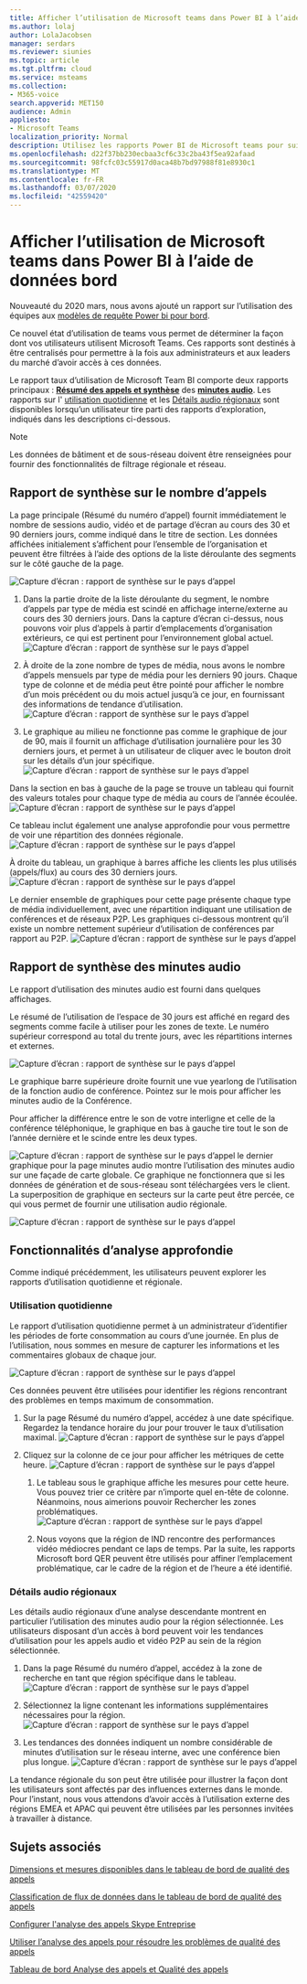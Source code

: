 ```yaml
---
title: Afficher l’utilisation de Microsoft teams dans Power BI à l’aide de données bord
ms.author: lolaj
author: LolaJacobsen
manager: serdars
ms.reviewer: siunies
ms.topic: article
ms.tgt.pltfrm: cloud
ms.service: msteams
ms.collection:
- M365-voice
search.appverid: MET150
audience: Admin
appliesto:
- Microsoft Teams
localization_priority: Normal
description: Utilisez les rapports Power BI de Microsoft teams pour suivre l’utilisation de Microsoft teams au sein de votre organisation.
ms.openlocfilehash: d22f37bb230ecbaa3cf6c33c2ba43f5ea92afaad
ms.sourcegitcommit: 98fcfc03c55917d0aca48b7bd97988f81e8930c1
ms.translationtype: MT
ms.contentlocale: fr-FR
ms.lasthandoff: 03/07/2020
ms.locfileid: "42559420"
---
```

# <a name="view-microsoft-teams-utilization-in-power-bi-using-cqd-data"></a>Afficher l’utilisation de Microsoft teams dans Power BI à l’aide de données bord

Nouveauté du 2020 mars, nous avons ajouté un rapport sur l’utilisation des équipes aux [modèles de requête Power bi pour bord](https://github.com/MicrosoftDocs/OfficeDocs-SkypeForBusiness/blob/live/Teams/downloads/CQD-Power-BI-query-templates.zip?raw=true). 

Ce nouvel état d’utilisation de teams vous permet de déterminer la façon dont vos utilisateurs utilisent Microsoft Teams. Ces rapports sont destinés à être centralisés pour permettre à la fois aux administrateurs et aux leaders du marché d’avoir accès à ces données.

Le rapport taux d’utilisation de Microsoft Team BI comporte deux rapports principaux : **[Résumé des appels et synthèse](#call-count-summary-report)** des **[minutes audio](#audio-minutes-summary-report)**. Les rapports sur l' [utilisation quotidienne](#daily-usage) et les [Détails audio régionaux](#regional-audio-details) sont disponibles lorsqu’un utilisateur tire parti des rapports d’exploration, indiqués dans les descriptions ci-dessous.

> [!NOTE]
> Les données de bâtiment et de sous-réseau doivent être renseignées pour fournir des fonctionnalités de filtrage régionale et réseau.

## <a name="call-count-summary-report"></a>Rapport de synthèse sur le nombre d’appels

La page principale (Résumé du numéro d’appel) fournit immédiatement le nombre de sessions audio, vidéo et de partage d’écran au cours des 30 et 90 derniers jours, comme indiqué dans le titre de section. Les données affichées initialement s’affichent pour l’ensemble de l’organisation et peuvent être filtrées à l’aide des options de la liste déroulante des segments sur le côté gauche de la page.

![Capture d’écran : rapport de synthèse sur le pays d’appel](media/CQD-teams-utilization-report1.png)

1. Dans la partie droite de la liste déroulante du segment, le nombre d’appels par type de média est scindé en affichage interne/externe au cours des 30 derniers jours. Dans la capture d’écran ci-dessus, nous pouvons voir plus d’appels à partir d’emplacements d’organisation extérieurs, ce qui est pertinent pour l’environnement global actuel.
  ![Capture d’écran : rapport de synthèse sur le pays d’appel](media/CQD-teams-utilization-report2.png)

1. À droite de la zone nombre de types de média, nous avons le nombre d’appels mensuels par type de média pour les derniers 90 jours. Chaque type de colonne et de média peut être pointé pour afficher le nombre d’un mois précédent ou du mois actuel jusqu’à ce jour, en fournissant des informations de tendance d’utilisation.
  ![Capture d’écran : rapport de synthèse sur le pays d’appel](media/CQD-teams-utilization-report3.png)

1. Le graphique au milieu ne fonctionne pas comme le graphique de jour de 90, mais il fournit un affichage d’utilisation journalière pour les 30 derniers jours, et permet à un utilisateur de cliquer avec le bouton droit sur les détails d’un jour spécifique.
  ![Capture d’écran : rapport de synthèse sur le pays d’appel](media/CQD-teams-utilization-report4.png)

Dans la section en bas à gauche de la page se trouve un tableau qui fournit des valeurs totales pour chaque type de média au cours de l’année écoulée. 
    ![Capture d’écran : rapport de synthèse sur le pays d’appel](media/CQD-teams-utilization-report5.png)
  
Ce tableau inclut également une analyse approfondie pour vous permettre de voir une répartition des données régionale.
    ![Capture d’écran : rapport de synthèse sur le pays d’appel](media/CQD-teams-utilization-report6.png)

À droite du tableau, un graphique à barres affiche les clients les plus utilisés (appels/flux) au cours des 30 derniers jours.
   ![Capture d’écran : rapport de synthèse sur le pays d’appel](media/CQD-teams-utilization-report7.png)


Le dernier ensemble de graphiques pour cette page présente chaque type de média individuellement, avec une répartition indiquant une utilisation de conférences et de réseaux P2P. Les graphiques ci-dessous montrent qu’il existe un nombre nettement supérieur d’utilisation de conférences par rapport au P2P.
  ![Capture d’écran : rapport de synthèse sur le pays d’appel](media/CQD-teams-utilization-report8.png)

## <a name="audio-minutes-summary-report"></a>Rapport de synthèse des minutes audio

Le rapport d’utilisation des minutes audio est fourni dans quelques affichages. 

Le résumé de l’utilisation de l’espace de 30 jours est affiché en regard des segments comme facile à utiliser pour les zones de texte. Le numéro supérieur correspond au total du trente jours, avec les répartitions internes et externes.

![Capture d’écran : rapport de synthèse sur le pays d’appel](media/CQD-teams-utilization-report9.png)

Le graphique barre supérieure droite fournit une vue yearlong de l’utilisation de la fonction audio de conférence. Pointez sur le mois pour afficher les minutes audio de la Conférence.

Pour afficher la différence entre le son de votre interligne et celle de la conférence téléphonique, le graphique en bas à gauche tire tout le son de l’année dernière et le scinde entre les deux types.

![Capture d’écran : rapport](media/CQD-teams-utilization-report10.png) de synthèse sur le pays d’appel le dernier graphique pour la page minutes audio montre l’utilisation des minutes audio sur une façade de carte globale. Ce graphique ne fonctionnera que si les données de génération et de sous-réseau sont téléchargées vers le client. La superposition de graphique en secteurs sur la carte peut être percée, ce qui vous permet de fournir une utilisation audio régionale.

![Capture d’écran : rapport de synthèse sur le pays d’appel](media/CQD-teams-utilization-report11.png)

## <a name="drill-through-capabilities"></a>Fonctionnalités d’analyse approfondie

Comme indiqué précédemment, les utilisateurs peuvent explorer les rapports d’utilisation quotidienne et régionale.

### <a name="daily-usage"></a>Utilisation quotidienne

Le rapport d’utilisation quotidienne permet à un administrateur d’identifier les périodes de forte consommation au cours d’une journée. En plus de l’utilisation, nous sommes en mesure de capturer les informations et les commentaires globaux de chaque jour.

![Capture d’écran : rapport de synthèse sur le pays d’appel](media/CQD-teams-utilization-report12.png)

Ces données peuvent être utilisées pour identifier les régions rencontrant des problèmes en temps maximum de consommation.

1.  Sur la page Résumé du numéro d’appel, accédez à une date spécifique. Regardez la tendance horaire du jour pour trouver le taux d’utilisation maximal.
  ![Capture d’écran : rapport de synthèse sur le pays d’appel](media/CQD-teams-utilization-report13.png)

2.  Cliquez sur la colonne de ce jour pour afficher les métriques de cette heure.
  ![Capture d’écran : rapport de synthèse sur le pays d’appel](media/CQD-teams-utilization-report14.png)
    
    1.  Le tableau sous le graphique affiche les mesures pour cette heure. Vous pouvez trier ce critère par n’importe quel en-tête de colonne. Néanmoins, nous aimerions pouvoir Rechercher les zones problématiques.  
        ![Capture d’écran : rapport de synthèse sur le pays d’appel](media/CQD-teams-utilization-report15.png)
    
    2.  Nous voyons que la région de IND rencontre des performances vidéo médiocres pendant ce laps de temps. Par la suite, les rapports Microsoft bord QER peuvent être utilisés pour affiner l’emplacement problématique, car le cadre de la région et de l’heure a été identifié.

### <a name="regional-audio-details"></a>Détails audio régionaux

Les détails audio régionaux d’une analyse descendante montrent en particulier l’utilisation des minutes audio pour la région sélectionnée. Les utilisateurs disposant d’un accès à bord peuvent voir les tendances d’utilisation pour les appels audio et vidéo P2P au sein de la région sélectionnée.

1.  Dans la page Résumé du numéro d’appel, accédez à la zone de recherche en tant que région spécifique dans le tableau.
  ![Capture d’écran : rapport de synthèse sur le pays d’appel](media/CQD-teams-utilization-report16.png)

2.  Sélectionnez la ligne contenant les informations supplémentaires nécessaires pour la région.
  ![Capture d’écran : rapport de synthèse sur le pays d’appel](media/CQD-teams-utilization-report17.png)

3.  Les tendances des données indiquent un nombre considérable de minutes d’utilisation sur le réseau interne, avec une conférence bien plus longue.
  ![Capture d’écran : rapport de synthèse sur le pays d’appel](media/CQD-teams-utilization-report18.png)

La tendance régionale du son peut être utilisée pour illustrer la façon dont les utilisateurs sont affectés par des influences externes dans le monde. Pour l’instant, nous vous attendons d’avoir accès à l’utilisation externe des régions EMEA et APAC qui peuvent être utilisées par les personnes invitées à travailler à distance.



## <a name="related-topics"></a>Sujets associés

[Dimensions et mesures disponibles dans le tableau de bord de qualité des appels](dimensions-and-measures-available-in-call-quality-dashboard.md)

[Classification de flux de données dans le tableau de bord de qualité des appels](stream-classification-in-call-quality-dashboard.md)

[Configurer l'analyse des appels Skype Entreprise](set-up-call-analytics.md)

[Utiliser l’analyse des appels pour résoudre les problèmes de qualité des appels](use-call-analytics-to-troubleshoot-poor-call-quality.md)

[Tableau de bord Analyse des appels et Qualité des appels](difference-between-call-analytics-and-call-quality-dashboard.md)
 